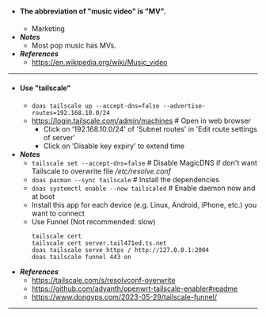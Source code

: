 - #### The abbreviation of "music video" is "MV".
    - Marketing
- ***Notes***
    - Most pop music has MVs.
- ***References***
    - https://en.wikipedia.org/wiki/Music_video
- ---
- #### Use "tailscale"
    - `doas tailscale up --accept-dns=false --advertise-routes=192.168.10.0/24`
    - https://login.tailscale.com/admin/machines # Open in web browser
        - Click on '192.168.10.0/24' of 'Subnet routes' in 'Edit route settings of server'
        - Click on 'Disable key expiry' to extend time
- ***Notes***
    - `tailscale set --accept-dns=false` # Disable MagicDNS if don't want Tailscale to overwrite file */etc/resolve.conf*
    - `doas pacman --sync tailscale` # Install the dependencies
    - `doas systemctl enable --now tailscaled` # Enable daemon now and at boot
    - Install this app for each device (e.g. Linux, Android, iPhone, etc.) you want to connect
    - Use Funnel (Not recommended: slow)
      ```
      tailscale cert
      tailscale cert server.tail471ed.ts.net
      doas tailscale serve https / http://127.0.0.1:2004
      doas tailscale funnel 443 on
      ```
- ***References***
    - https://tailscale.com/s/resolvconf-overwrite
    - https://github.com/adyanth/openwrt-tailscale-enabler#readme
    - https://www.dongvps.com/2023-05-29/tailscale-funnel/
- ---
